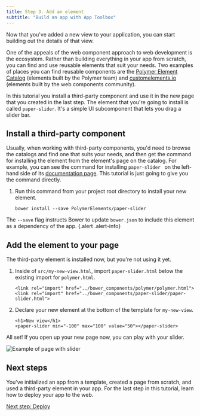 ```yaml
---
title: Step 3. Add an element
subtitle: "Build an app with App Toolbox"
---
```


<!-- toc -->

Now that you've added a new view to your application, you can start building
out the details of that view.

One of the appeals of the web component approach to web development 
is the ecosystem. Rather than building everything in your app from scratch,
you can find and use reusable elements that suit your needs. Two examples
of places you can find reusable components are the 
[Polymer Element Catalog][catalog] (elements built by the Polymer team) and 
[customelements.io][ceio] (elements built by the web components community). 

In this tutorial you install a third-party component and use it in the new
page that you created in the last step. The element that you're going to 
install is called `paper-slider`. It's a simple UI subcomponent that lets you 
drag a slider bar. 

## Install a third-party component

Usually, when working with third-party components, you'd need to browse the
catalogs and find one that suits your needs, and then get the command for
installing the element from the element's page on the catalog. For example,
you can see the command for installing `paper-slider ` on the left-hand side
of its [documentation page][paper-slider]. This tutorial is just going to 
give you the command directly.

1. Run this command from your project root directory to install your new
   element. 

       bower install --save PolymerElements/paper-slider

The `--save` flag instructs Bower to update `bower.json` to include this 
element as a dependency of the app.
{.alert .alert-info}

## Add the element to your page

The third-party element is installed now, but you're not using it yet.

1.  Inside of `src/my-new-view.html`, import `paper-slider.html` below 
    the existing import for `polymer.html`. 

    ```
    <link rel="import" href="../bower_components/polymer/polymer.html">
    <link rel="import" href="../bower_components/paper-slider/paper-slider.html">
    ```

1.  Declare your new element at the bottom of the template for `my-new-view`.

    ```
    <h1>New view</h1>
    <paper-slider min="-100" max="100" value="50"></paper-slider>
    ```

All set! If you open up your new page now, you can play with your slider. 

![Example of page with slider](/images/1.0/toolbox/app-drawer-template-slider.png)

## Next steps

You've initialized an app from a template, created a page from scratch, and
used a third-party element in your app. For the last step in this tutorial, 
learn how to deploy your app to the web. 

<a class="blue-button"
    href="deploy">Next step: Deploy</a>

[bower]: http://bower.io/
[catalog]: https://elements.polymer-project.org/
[paper-slider]: https://elements.polymer-project.org/elements/paper-slider
[ceio]: https://customelements.io/
